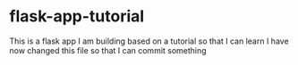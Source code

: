 # flask-app-tutorial
This is a flask app I am building based on a tutorial so that I can learn
I have now changed this file so that I can commit something